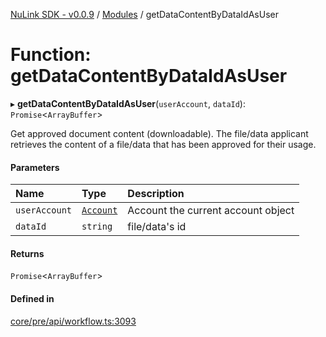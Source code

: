 [NuLink SDK - v0.0.9](../README.md) / [Modules](../modules.md) / getDataContentByDataIdAsUser

# Function: getDataContentByDataIdAsUser

▸ **getDataContentByDataIdAsUser**(`userAccount`, `dataId`): `Promise`<`ArrayBuffer`\>

Get approved document content (downloadable). The file/data applicant retrieves the content of a file/data that has been approved for their usage.

#### Parameters

| Name | Type | Description |
| :------ | :------ | :------ |
| `userAccount` | [`Account`](../classes/Account.md) | Account the current account object |
| `dataId` | `string` | file/data's id |

#### Returns

`Promise`<`ArrayBuffer`\>

#### Defined in

[core/pre/api/workflow.ts:3093](https://github.com/NuLink-network/nulink-sdk/blob/66c291e/src/core/pre/api/workflow.ts#L3093)
